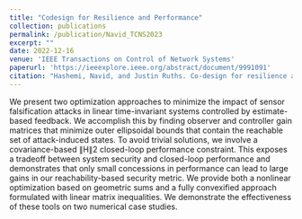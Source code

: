 ```yaml
---
title: "Codesign for Resilience and Performance"
collection: publications
permalink: /publication/Navid_TCNS2023
excerpt: ""
date: 2022-12-16
venue: 'IEEE Transactions on Control of Network Systems'
paperurl: 'https://ieeexplore.ieee.org/abstract/document/9991091'
citation: "Hashemi, Navid, and Justin Ruths. Co-design for resilience and performance. IEEE Transactions on Control of Network Systems (2022)."
---
```


We present two optimization approaches to minimize the impact of sensor falsification attacks in linear time-invariant systems controlled by estimate-based feedback. We accomplish this by finding observer and controller gain matrices that minimize outer ellipsoidal bounds that contain the reachable set of attack-induced states. To avoid trivial solutions, we involve a covariance-based ∥H∥2 closed-loop performance constraint. This exposes a tradeoff between system security and closed-loop performance and demonstrates that only small concessions in performance can lead to large gains in our reachability-based security metric. We provide both a nonlinear optimization based on geometric sums and a fully convexified approach formulated with linear matrix inequalities. We demonstrate the effectiveness of these tools on two numerical case studies.
